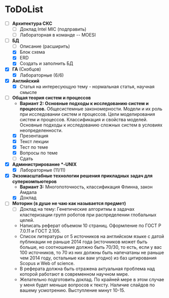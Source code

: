 # ToDoList

- [ ] **Архитектура СКС**
    - [ ] Доклад Intel MIC (подправить) 
    - [ ] Лабораторная в команде -- MOESI
- [ ] **БД** 
    - [ ] Описание (расширить)
    - [x] Блок схема
    - [x] ERD
    - [x] Создать и заполнить БД
- [x] **ГА** (Скобцов)
    - [x] Лабораторные (6/6)
- [x] **Английский**
    - [x] Статья на интересующую тему - нормальная статья, научная смысле
- [ ] **Общая теория систем и процессов**
    - **Вариант 2: Основные подходы к исследованию систем и процессов.** Общесистемные закономерности. Модели и их роль при исследовании систем и процессов. Цели моделирования систем и процессов. Классификация и свойства моделей. Основные подходы к исследованию сложных систем в условиях неопределенности.
    - [x] Презентация
    - [x] Текст лекции
    - [x] Тест по теме
    - [x] Вопросы по теме
    - [ ] Сдать
- [x] **Администрирование \*-UNIX**
    - [x] Лабораторные (11/11)
- [x] **Экзомасштабные технологии решения прикладных задач для суперкомпьютеров**
    - **Вариант 3:** Многопоточность, классификация Флинна, закон Амдала
    - [x] Доклад 
- [ ] **Моторин (в душе не чаю как называется предмет)**
    - [ ] Доклад на тему: Генетические алгоритмы в задачах кластеризации групп роботов при распределении глобальных целей.
    - Написать реферат объемом 10 страниц. Оформление по ГОСТ Р 7.0.11 и ГОСТ 2.105.
    - Список литературы от 5 источников на английском языке с датой публикации не раньше 2014 года (источников может быть больше, но соотношение должно быть 70/30, то есть, если у вас 100 источников, то 70 из них должны быть напечатаны не раньше чем 2014 году, остальные как вам угодно) из баз цитирования Scopus и Web of science.
    - В реферата должна быть отражена актуальная проблема над которой работают в современном научном мире. 
    - Желательно подготовить доклад. По крайней мере в этом случае у меня будет меньше вопросов к тексту. Наличие слайдов по вашему усмотрению. Выступление минут 10-15.
